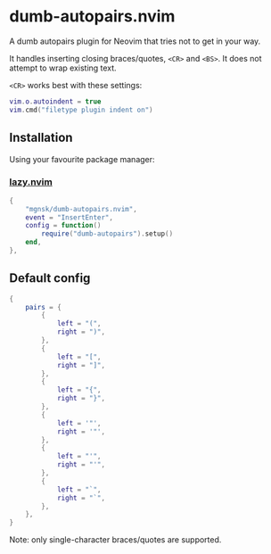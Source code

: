 # dumb-autopairs.nvim

A dumb autopairs plugin for Neovim that tries not to get in your way.

It handles inserting closing braces/quotes, `<CR>` and `<BS>`.
It does not attempt to wrap existing text.

`<CR>` works best with these settings:

```lua
vim.o.autoindent = true
vim.cmd("filetype plugin indent on")
```

## Installation

Using your favourite package manager:

### [lazy.nvim](https://github.com/folke/lazy.nvim)

```lua
{
    "mgnsk/dumb-autopairs.nvim",
    event = "InsertEnter",
    config = function()
        require("dumb-autopairs").setup()
    end,
},
```

## Default config

```lua
{
    pairs = {
        {
            left = "(",
            right = ")",
        },
        {
            left = "[",
            right = "]",
        },
        {
            left = "{",
            right = "}",
        },
        {
            left = '"',
            right = '"',
        },
        {
            left = "'",
            right = "'",
        },
        {
            left = "`",
            right = "`",
        },
    },
}
```

Note: only single-character braces/quotes are supported.
